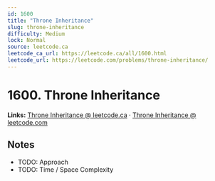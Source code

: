 ```yaml
--- 
id: 1600
title: "Throne Inheritance"
slug: throne-inheritance
difficulty: Medium
lock: Normal
source: leetcode.ca
leetcode_ca_url: https://leetcode.ca/all/1600.html
leetcode_url: https://leetcode.com/problems/throne-inheritance/
---
```


# 1600. Throne Inheritance

**Links:** [Throne Inheritance @ leetcode.ca](https://leetcode.ca/all/1600.html) · [Throne Inheritance @ leetcode.com](https://leetcode.com/problems/throne-inheritance/)

## Notes
- TODO: Approach
- TODO: Time / Space Complexity
